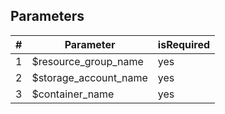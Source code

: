 ## Parameters

| # | Parameter | isRequired
| ------ | ------ | ------ |
| 1 | $resource_group_name | yes|
| 2 | $storage_account_name | yes |
| 3 | $container_name | yes |
